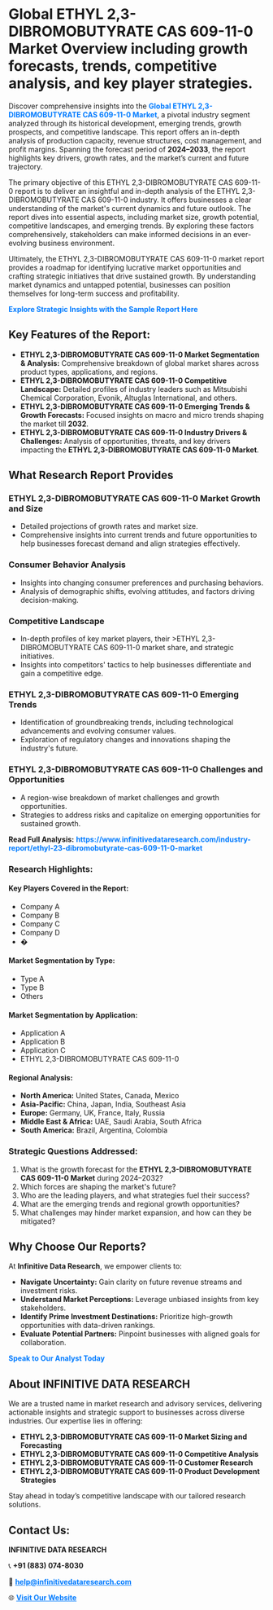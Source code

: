 <h1>Global ETHYL 2,3-DIBROMOBUTYRATE CAS 609-11-0 Market Overview including growth forecasts, trends, competitive analysis, and key player strategies.</h1>
<p>
Discover comprehensive insights into the 
<a href="https://www.infinitivedataresearch.com/industry-report/ethyl-23-dibromobutyrate-cas-609-11-0-market" rel="dofollow" style="color: #007BFF; text-decoration: none;"><strong>Global ETHYL 2,3-DIBROMOBUTYRATE CAS 609-11-0 Market</strong></a>, a pivotal industry segment analyzed through its historical development, emerging trends, growth prospects, and competitive landscape. This report offers an in-depth analysis of production capacity, revenue structures, cost management, and profit margins. Spanning the forecast period of <strong>2024–2033</strong>, the report highlights key drivers, growth rates, and the market’s current and future trajectory.
</p>
<p>
The primary objective of this ETHYL 2,3-DIBROMOBUTYRATE CAS 609-11-0 report is to deliver an insightful and in-depth analysis of the ETHYL 2,3-DIBROMOBUTYRATE CAS 609-11-0 industry. It offers businesses a clear understanding of the market's current dynamics and future outlook. The report dives into essential aspects, including market size, growth potential, competitive landscapes, and emerging trends. By exploring these factors comprehensively, stakeholders can make informed decisions in an ever-evolving business environment.
</p>
<p>
Ultimately, the ETHYL 2,3-DIBROMOBUTYRATE CAS 609-11-0 market report provides a roadmap for identifying lucrative market opportunities and crafting strategic initiatives that drive sustained growth. By understanding market dynamics and untapped potential, businesses can position themselves for long-term success and profitability.
</p>
<p>
<a href="https://www.infinitivedataresearch.com/request-sample/reportId=102195" style="color: #007BFF; text-decoration: none;"><strong>Explore Strategic Insights with the Sample Report Here</strong></a>
</p>

<h2>Key Features of the Report:</h2>
<ul>
<li><strong>ETHYL 2,3-DIBROMOBUTYRATE CAS 609-11-0 Market Segmentation & Analysis:</strong> Comprehensive breakdown of global market shares across product types, applications, and regions.</li>
<li><strong>ETHYL 2,3-DIBROMOBUTYRATE CAS 609-11-0 Competitive Landscape:</strong> Detailed profiles of industry leaders such as Mitsubishi Chemical Corporation, Evonik, Altuglas International, and others.</li>
<li><strong>ETHYL 2,3-DIBROMOBUTYRATE CAS 609-11-0 Emerging Trends & Growth Forecasts:</strong> Focused insights on macro and micro trends shaping the market till <strong>2032</strong>.</li>
<li><strong>ETHYL 2,3-DIBROMOBUTYRATE CAS 609-11-0 Industry Drivers & Challenges:</strong> Analysis of opportunities, threats, and key drivers impacting the <strong>ETHYL 2,3-DIBROMOBUTYRATE CAS 609-11-0 Market</strong>.</li>
</ul>

<h2>What Research Report Provides</h2>
<h3>ETHYL 2,3-DIBROMOBUTYRATE CAS 609-11-0 Market Growth and Size</h3>
<ul>
<li>Detailed projections of growth rates and market size.</li>
<li>Comprehensive insights into current trends and future opportunities to help businesses forecast demand and align strategies effectively.</li>
</ul>

<h3>Consumer Behavior Analysis</h3>
<ul>
<li>Insights into changing consumer preferences and purchasing behaviors.</li>
<li>Analysis of demographic shifts, evolving attitudes, and factors driving decision-making.</li>
</ul>

<h3>Competitive Landscape</h3>
<ul>
<li>In-depth profiles of key market players, their >ETHYL 2,3-DIBROMOBUTYRATE CAS 609-11-0 market share, and strategic initiatives.</li>
<li>Insights into competitors' tactics to help businesses differentiate and gain a competitive edge.</li>
</ul>

<h3>ETHYL 2,3-DIBROMOBUTYRATE CAS 609-11-0 Emerging Trends</h3>
<ul>
<li>Identification of groundbreaking trends, including technological advancements and evolving consumer values.</li>
<li>Exploration of regulatory changes and innovations shaping the industry's future.</li>
</ul>

<h3>ETHYL 2,3-DIBROMOBUTYRATE CAS 609-11-0 Challenges and Opportunities</h3>
<ul>
<li>A region-wise breakdown of market challenges and growth opportunities.</li>
<li>Strategies to address risks and capitalize on emerging opportunities for sustained growth.</li>
</ul>
<p><strong>Read Full Analysis:</strong> <a href="https://www.infinitivedataresearch.com/industry-report/ethyl-23-dibromobutyrate-cas-609-11-0-market" rel="dofollow" style="color: #007BFF; text-decoration: none;"><strong>https://www.infinitivedataresearch.com/industry-report/ethyl-23-dibromobutyrate-cas-609-11-0-market</strong></a></p>
<h3>Research Highlights:</h3>
<h4>Key Players Covered in the Report:</h4>
<ul><li>Company A</li><li>Company B</li><li>Company C</li><li>Company D</li><li>�</li></ul>
<h4>Market Segmentation by Type:</h4>
<ul><li>Type A</li><li>Type B</li><li>Others</li></ul>
<h4>Market Segmentation by Application:</h4>
<ul><li>Application A</li><li>Application B</li><li>Application C</li><li>ETHYL 2,3-DIBROMOBUTYRATE CAS 609-11-0</li></ul>

<h4>Regional Analysis:</h4>
<ul>
<li><strong>North America:</strong> United States, Canada, Mexico</li>
<li><strong>Asia-Pacific:</strong> China, Japan, India, Southeast Asia</li>
<li><strong>Europe:</strong> Germany, UK, France, Italy, Russia</li>
<li><strong>Middle East & Africa:</strong> UAE, Saudi Arabia, South Africa</li>
<li><strong>South America:</strong> Brazil, Argentina, Colombia</li>
</ul>

<h3>Strategic Questions Addressed:</h3>
<ol>
<li>What is the growth forecast for the <strong>ETHYL 2,3-DIBROMOBUTYRATE CAS 609-11-0 Market</strong> during 2024–2032?</li>
<li>Which forces are shaping the market's future?</li>
<li>Who are the leading players, and what strategies fuel their success?</li>
<li>What are the emerging trends and regional growth opportunities?</li>
<li>What challenges may hinder market expansion, and how can they be mitigated?</li>
</ol>

<h2>Why Choose Our Reports?</h2>
<p>At <strong>Infinitive Data Research</strong>, we empower clients to:</p>
<ul>
<li><strong>Navigate Uncertainty:</strong> Gain clarity on future revenue streams and investment risks.</li>
<li><strong>Understand Market Perceptions:</strong> Leverage unbiased insights from key stakeholders.</li>
<li><strong>Identify Prime Investment Destinations:</strong> Prioritize high-growth opportunities with data-driven rankings.</li>
<li><strong>Evaluate Potential Partners:</strong> Pinpoint businesses with aligned goals for collaboration.</li>
</ul>
<p><a href="https://www.infinitivedataresearch.com/industry-report/ethyl-23-dibromobutyrate-cas-609-11-0-market" rel="dofollow" style="color: #007BFF; text-decoration: none;"><strong>Speak to Our Analyst Today</strong></a></p>

<h2>About INFINITIVE DATA RESEARCH</h2>
<p>We are a trusted name in market research and advisory services, delivering actionable insights and strategic support to businesses across diverse industries. Our expertise lies in offering:</p>
<ul>
<li><strong>ETHYL 2,3-DIBROMOBUTYRATE CAS 609-11-0 Market Sizing and Forecasting</strong></li>
<li><strong>ETHYL 2,3-DIBROMOBUTYRATE CAS 609-11-0 Competitive Analysis</strong></li>
<li><strong>ETHYL 2,3-DIBROMOBUTYRATE CAS 609-11-0 Customer Research</strong></li>
<li><strong>ETHYL 2,3-DIBROMOBUTYRATE CAS 609-11-0 Product Development Strategies</strong></li>
</ul>
<p>Stay ahead in today’s competitive landscape with our tailored research solutions.</p>

<h2>Contact Us:</h2>
<p><strong>INFINITIVE DATA RESEARCH</strong></p>
<p>📞 <strong>+91 (883) 074-8030</strong></p>
<p>📧 <strong><a href="mailto:help@infinitivedataresearch.com" style="color: #007BFF;">help@infinitivedataresearch.com</a></strong></p>
<p>🌐 <strong><a href="https://www.infinitivedataresearch.com" rel="dofollow" style="color: #007BFF;">Visit Our Website</a></strong></p>